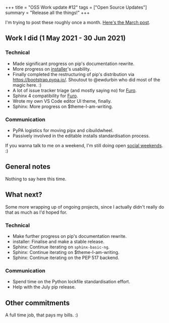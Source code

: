 +++
title = "OSS Work update #12"
tags = ["Open Source Updates"]
summary = "Release all the things!"
+++

I'm trying to post these roughly once a month.
[Here's the March post](/blog/2021/04/03/oss-update-10/).

## Work I did (1 May 2021 - 30 Jun 2021)

### Technical

- Made significant progress on pip's documentation rewrite.
- More progress on [installer]'s usability.
- Finally completed the restructuring of pip's distribution via https://bootstrap.pypa.io/. Shoutout to @ewdurbin who did most of the magic here. :)
- A lot of issue tracker triage (and mostly saying no) for [Furo].
- Sphinx 4 compatibility for [Furo].
- Wrote my own VS Code editor UI theme, finally.
- Sphinx: More progress on $theme-I-am-writing.

[sphinx-basic-ng]: https://github.com/pradyunsg/sphinx-basic-ng/
[installer]: https://github.com/pradyunsg/installer
[sphinx-themes.org]: https://sphinx-themes.org/
[furo]: https://pradyunsg.me/furo

### Communication

- PyPA logistics for moving pipx and cibuildwheel.
- Passively involved in the editable installs standardisation process.

If you wanna talk to me on a weekend, I'm still doing open [social weekends]. :)

[social weekends]: https://calendly.com/pradyunsg/weekend-time

## General notes

Nothing to say here this time.

## What next?

Some more wrapping up of ongoing projects, since I actually didn't really do
that as much as I'd hoped for.

### Technical

- Make further progress on pip's documentation rewrite.
- installer: Finalise and make a stable release.
- Sphinx: Continue iterating on `sphinx-basic-ng`.
- Sphinx: Continue iterating on $theme-I-am-writing.
- Sphinx: Continue iterating on the PEP 517 backend.

### Communication

- Spend time on the Python lockfile standardisation effort.
- Help with the July pip release.

## Other commitments

A full time job, that pays my bills. :)
